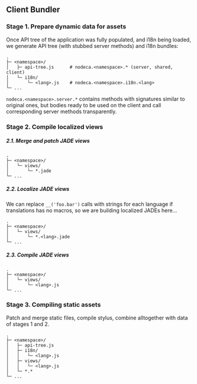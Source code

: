 Client Bundler
--------------

### Stage 1. Prepare dynamic data for assets

Once API tree of the application was fully populated, and i18n being loaded,
we generate API tree (with stubbed server methods) and i18n bundles:

```
.
├─ <namespace>/
│   ├─ api-tree.js      # nodeca.<namespace>.* (server, shared, client)
│   └─ i18n/
│       └─ <lang>.js    # nodeca.<namespace>.i18n.<lang>
└─ ...
```

`nodeca.<namespace>.server.*` contains methods with signatures similar to
original ones, but bodies ready to be used on the client and call corresponding
server methods transparently.


### Stage 2. Compile localized views

##### 2.1. Merge and patch JADE views

```
.
├─ <namespace>/
│   └─ views/
│       └─ *.jade
└─ ...
```

##### 2.2. Localize JADE views

We can replace `__('foo.bar')` calls with strings for each language if
translations has no macros, so we are building localized JADEs here...

```
.
├─ <namespace>/
│   └─ views/
│       └─ *.<lang>.jade
└─ ...
```

##### 2.3. Compile JADE views

```
.
├─ <namespace>/
│   └─ views/
│       └─ <lang>.js
└─ ...
```

### Stage 3. Compiling static assets

Patch and merge static files, compile stylus, combine alltogether with data of
stages 1 and 2.

```
.
├─ <namespace>/
│   ├─ api-tree.js
│   ├─ i18n/
│   │   └─ <lang>.js
│   ├─ views/
│   │   └─ <lang>.js
│   └─ *.*
└─ ...
```
